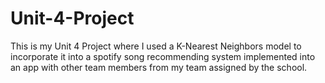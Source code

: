 # Unit-4-Project

This is my Unit 4 Project where I used a K-Nearest Neighbors model to incorporate it into a spotify song recommending system implemented into an app with other team members from my team assigned by the school.
